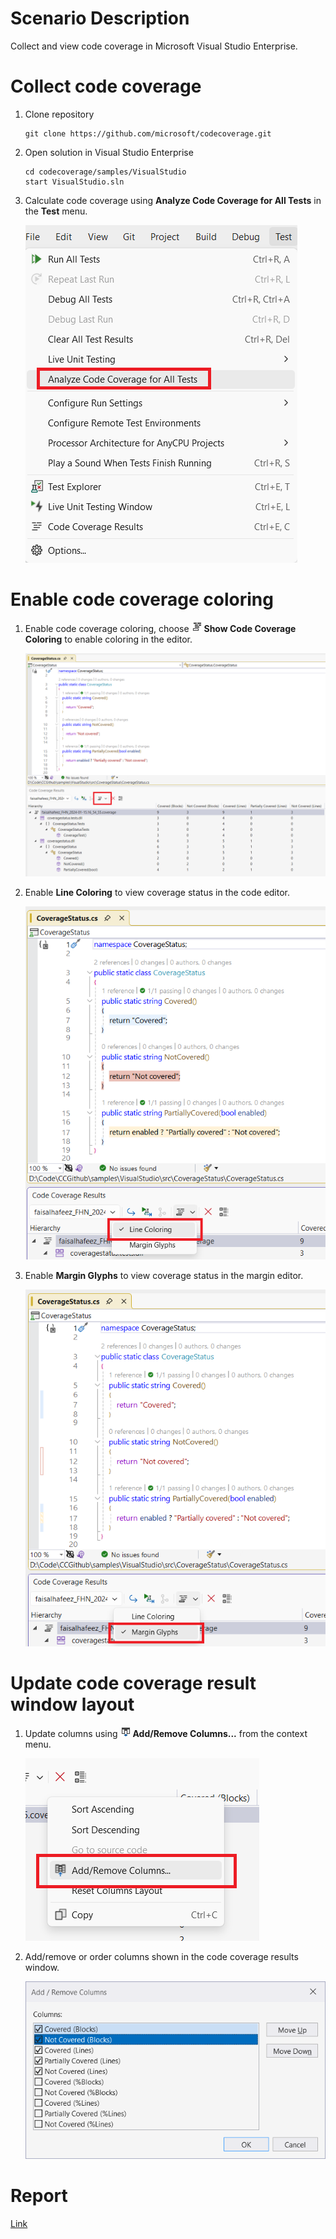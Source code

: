 # Scenario Description

Collect and view code coverage in Microsoft Visual Studio Enterprise.

# Collect code coverage

1. Clone repository
    ```shell
    git clone https://github.com/microsoft/codecoverage.git
    ```

2. Open solution in Visual Studio Enterprise
    ```shell
    cd codecoverage/samples/VisualStudio
    start VisualStudio.sln
    ```

3. Calculate code coverage using **Analyze Code Coverage for All Tests** in the **Test** menu.

    ![alt text](analyze-codecoverage.png "Test menu with Analyze Code Coverage for All Tests command.")
    
# Enable code coverage coloring
1. Enable code coverage coloring, choose ![](code-coverage.png) **Show Code Coverage Coloring** to enable coloring in the editor.

    ![](enable-coloring.png "Enable Code Coverage Coloring in Visual Studio.")

2.  Enable **Line Coloring** to view coverage status in the code editor.

    ![](line-coloring.png "Show Code Coverage Coloring in the code editor.")

3.  Enable **Margin Glyphs** to view coverage status in the margin editor.

    ![](margin-glyphs.png "Show Code Coverage Coloring in the margin editor.")

# Update code coverage result window layout

1. Update columns using ![](add-remove-columns.png) **Add/Remove Columns...** from the context menu.
 
    ![](add-remove-columns-menu.png)

2.  Add/remove or order columns shown in the code coverage results window.
    
    ![](columns-window.png)

# Report

[Link](coverage-status.coverage)